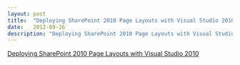 ```yaml
---
layout: post
title:  "Deploying SharePoint 2010 Page Layouts with Visual Studio 2010"
date:   2012-09-26
description: "Deploying SharePoint 2010 Page Layouts with Visual Studio 2010"
---
```

[Deploying SharePoint 2010 Page Layouts with Visual Studio 2010](http://www.benramey.com/2012/09/26/deploying-sharepoint-2010-page-layouts-with-visual-studio-2010/#)
